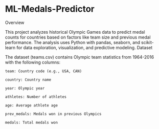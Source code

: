 # ML-Medals-Predictor
Overview

This project analyzes historical Olympic Games data to predict medal counts for countries based on factors like team size and previous medal performance. The analysis uses Python with pandas, seaborn, and scikit-learn for data exploration, visualization, and predictive modeling.
Dataset

The dataset (teams.csv) contains Olympic team statistics from 1964-2016 with the following columns:

    team: Country code (e.g., USA, CAN)

    country: Country name

    year: Olympic year

    athletes: Number of athletes

    age: Average athlete age

    prev_medals: Medals won in previous Olympics

    medals: Total medals won
